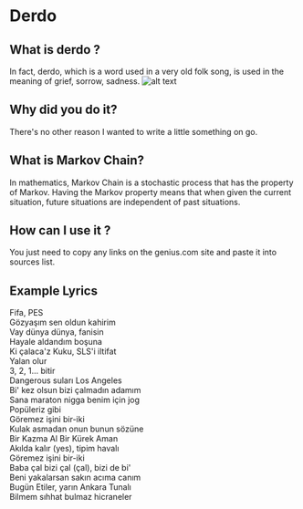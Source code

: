 # Derdo
## What is derdo ? 
In fact, derdo, which is a word used in a very old folk song, is used in the meaning of grief, sorrow, sadness.
![alt text](https://artwork-cdn.7static.com/static/img/sleeveart/00/053/928/0005392850_350.jpg)

## Why did you do it?
There's no other reason I wanted to write a little something on go.

## What is Markov Chain?
In mathematics, Markov Chain is a stochastic process that has the property of Markov. Having the Markov property means that when given the current situation, future situations are independent of past situations.

## How can I use it ? 
You just need to copy any links on the genius.com site and paste it into sources list.

## Example Lyrics

Fifa, PES <br>
Gözyaşım sen oldun kahirim<br>
Vay dünya dünya, fanisin<br>
Hayale aldandım boşuna<br>
Ki çalaca'z Kuku, SLS'i iltifat<br>
Yalan olur<br>
3, 2, 1... bitir<br>
Dangerous suları Los Angeles<br>
Bi' kez olsun bizi çalmadın adamım<br>
Sana maraton nigga benim için jog<br>
Popüleriz gibi<br>
Göremez işini bir-iki<br>
Kulak asmadan onun bunun sözüne<br>
Bir Kazma Al Bir Kürek Aman<br>
Akılda kalır (yes), tipim havalı<br>
Göremez işini bir-iki<br>
Baba çal bizi çal (çal), bizi de bi'<br>
Beni yakalarsan sakın acıma canım<br>
Bugün Etiler, yarın Ankara Tunalı<br>
Bilmem sıhhat bulmaz hicraneler<br>
